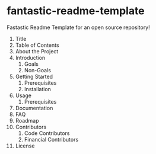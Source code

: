 # fantastic-readme-template
Fastastic Readme Template for an open source repository!

1. Title
2. Table of Contents
3. About the Project
4. Introduction
    1. Goals
    2. Non-Goals    
5. Getting Started
    1. Prerequisites
    2. Installation
6. Usage
    1. Prerequisites
7. Documentation
8. FAQ 
9. Roadmap
10. Contributors
    1. Code Contributors
    2. Financial Contributors  
11. License
